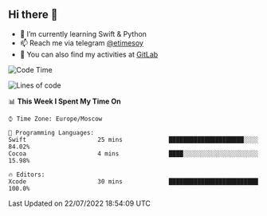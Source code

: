 ## Hi there 👋
- 🌱 I’m currently learning Swift & Python
- 📫 Reach me via telegram [@etimesoy](https://t.me/etimesoy/)
- 🦊 You can also find my activities at [GitLab](https://gitlab.com/etimesoy)

<!--START_SECTION:waka-->
![Code Time](http://img.shields.io/badge/Code%20Time-0%20secs-blue)

![Lines of code](https://img.shields.io/badge/From%20Hello%20World%20I%27ve%20Written-188%20Thousand%20lines%20of%20code-blue)

📊 **This Week I Spent My Time On** 

```text
⌚︎ Time Zone: Europe/Moscow

💬 Programming Languages: 
Swift                    25 mins             █████████████████████░░░░   84.02% 
Cocoa                    4 mins              ████░░░░░░░░░░░░░░░░░░░░░   15.98%

🔥 Editors: 
Xcode                    30 mins             █████████████████████████   100.0%

```


 Last Updated on 22/07/2022 18:54:09 UTC
<!--END_SECTION:waka-->
